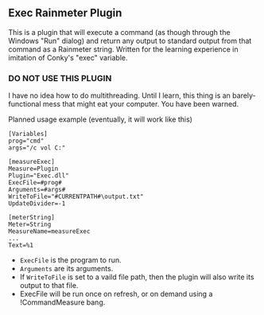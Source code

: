 ## Exec Rainmeter Plugin ##
This is a plugin that will execute a command (as though through the Windows 
"Run" dialog) and return any output to standard output from that command as a Rainmeter string.
Written for the learning experience in imitation of Conky's "exec" variable.

### DO NOT USE THIS PLUGIN ###
I have no idea how to do multithreading.  Until I learn, this thing is an
barely-functional mess that might eat your computer.  You have been warned.

Planned usage example (eventually, it will work like this)
```
[Variables]
prog="cmd"
args="/c vol C:"

[measureExec]
Measure=Plugin
Plugin="Exec.dll"
ExecFile=#prog#
Arguments=#args#
WriteToFile="#CURRENTPATH#\output.txt"
UpdateDivider=-1

[meterString]
Meter=String
MeasureName=measureExec
...
Text=%1
```
- `ExecFile` is the program to run.
- `Arguments` are its arguments.
- If `WriteToFile` is set to a vaild file path, then the plugin will also write its output to that file.
- ExecFile will be run once on refresh, or on demand using a !CommandMeasure bang.
